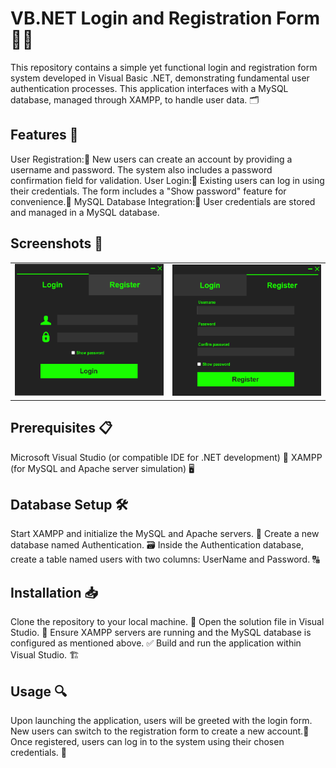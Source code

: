 # VB.NET Login and Registration Form 🚪🔐
This repository contains a simple yet functional login and registration form system developed in Visual Basic .NET, demonstrating fundamental user authentication processes. This application interfaces with a MySQL database, managed through XAMPP, to handle user data. 🗂️

## Features 🌟
User Registration:📝 New users can create an account by providing a username and password. The system also includes a password confirmation field for validation.
User Login:🔑 Existing users can log in using their credentials. The form includes a "Show password" feature for convenience.👀
MySQL Database Integration:💾 User credentials are stored and managed in a MySQL database.
## Screenshots 📸
<table>
  <tr>
    <td><img src="images/LoginForm.jpg" alt="Login Form" width="300"/></td>
    <td><img src="images/RegisterForm.jpg" alt="Registration Form" width="300"/></td>
  </tr>
</table>

## Prerequisites 📋
Microsoft Visual Studio (or compatible IDE for .NET development) 🧰
XAMPP (for MySQL and Apache server simulation) 🖥️
## Database Setup 🛠️
Start XAMPP and initialize the MySQL and Apache servers. 🔄
Create a new database named Authentication. 🗃️
Inside the Authentication database, create a table named users with two columns: UserName and Password. 🔠
## Installation 📥
Clone the repository to your local machine. 📌
Open the solution file in Visual Studio. 📂
Ensure XAMPP servers are running and the MySQL database is configured as mentioned above. ✅
Build and run the application within Visual Studio. 🏗️
## Usage 🔍
Upon launching the application, users will be greeted with the login form. New users can switch to the registration form to create a new account.📝 Once registered, users can log in to the system using their chosen credentials. 🔐
